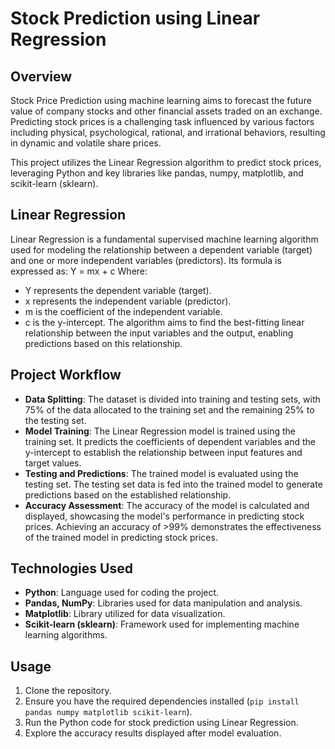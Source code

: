 # Stock Prediction using Linear Regression

## Overview
Stock Price Prediction using machine learning aims to forecast the future value of company stocks and other financial assets traded on an exchange. Predicting stock prices is a challenging task influenced by various factors including physical, psychological, rational, and irrational behaviors, resulting in dynamic and volatile share prices.

This project utilizes the Linear Regression algorithm to predict stock prices, leveraging Python and key libraries like pandas, numpy, matplotlib, and scikit-learn (sklearn).

## Linear Regression
Linear Regression is a fundamental supervised machine learning algorithm used for modeling the relationship between a dependent variable (target) and one or more independent variables (predictors). Its formula is expressed as: Y = mx + c
Where:
- Y represents the dependent variable (target).
- x represents the independent variable (predictor).
- m is the coefficient of the independent variable.
- c is the y-intercept.
The algorithm aims to find the best-fitting linear relationship between the input variables and the output, enabling predictions based on this relationship.

## Project Workflow
- **Data Splitting**: The dataset is divided into training and testing sets, with 75% of the data allocated to the training set and the remaining 25% to the testing set.
- **Model Training**: The Linear Regression model is trained using the training set. It predicts the coefficients of dependent variables and the y-intercept to establish the relationship between input features and target values.
- **Testing and Predictions**: The trained model is evaluated using the testing set. The testing set data is fed into the trained model to generate predictions based on the established relationship.
- **Accuracy Assessment**: The accuracy of the model is calculated and displayed, showcasing the model's performance in predicting stock prices. Achieving an accuracy of >99% demonstrates the effectiveness of the trained model in predicting stock prices.

## Technologies Used
- **Python**: Language used for coding the project.
- **Pandas, NumPy**: Libraries used for data manipulation and analysis.
- **Matplotlib**: Library utilized for data visualization.
- **Scikit-learn (sklearn)**: Framework used for implementing machine learning algorithms.

## Usage
1. Clone the repository.
2. Ensure you have the required dependencies installed (`pip install pandas numpy matplotlib scikit-learn`).
3. Run the Python code for stock prediction using Linear Regression.
4. Explore the accuracy results displayed after model evaluation.

